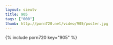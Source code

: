 ```yaml
--- 
layout: sieutv
title: 905
tags: ["000"]
thumb: http://porn720.net/video/905/poster.jpg
---
```

{% include porn720 key="905" %} 
